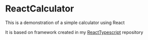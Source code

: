 # ReactCalculator

This is a demonstration of a simple calculator using React

It is based on framework created in my [ReactTypescript](https://github.com/davebrunger/ReactTypescript) repository